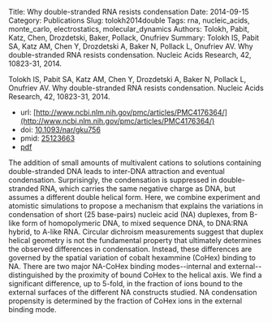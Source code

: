 Title: Why double-stranded RNA resists condensation
Date: 2014-09-15
Category: Publications
Slug: tolokh2014double
Tags: rna, nucleic_acids, monte_carlo, electrostatics, molecular_dynamics
Authors: Tolokh, Pabit, Katz, Chen, Drozdetski, Baker, Pollack, Onufriev
Summary: Tolokh IS, Pabit SA, Katz AM, Chen Y, Drozdetski A, Baker N, Pollack L, Onufriev AV. Why double-stranded RNA resists condensation. Nucleic Acids Research, 42, 10823-31, 2014. 

Tolokh IS, Pabit SA, Katz AM, Chen Y, Drozdetski A, Baker N, Pollack L, Onufriev AV. Why double-stranded RNA resists condensation. Nucleic Acids Research, 42, 10823-31, 2014. 

* url: [http://www.ncbi.nlm.nih.gov/pmc/articles/PMC4176364/](http://www.ncbi.nlm.nih.gov/pmc/articles/PMC4176364/)
* doi: [10.1093/nar/gku756](http://dx.doi.org/10.1093/nar/gku756)
* pmid: [25123663](http://www.ncbi.nlm.nih.gov/pubmed/25123663)
* [pdf](http://sobolevnrm.github.io/papers/tolokh2014double.pdf)

The addition of small amounts of multivalent cations to solutions containing double-stranded DNA leads to inter-DNA attraction and eventual condensation. Surprisingly, the condensation is suppressed in double-stranded RNA, which carries the same negative charge as DNA, but assumes a different double helical form. Here, we combine experiment and atomistic simulations to propose a mechanism that explains the variations in condensation of short (25 base-pairs) nucleic acid (NA) duplexes, from B-like form of homopolymeric DNA, to mixed sequence DNA, to DNA:RNA hybrid, to A-like RNA. Circular dichroism measurements suggest that duplex helical geometry is not the fundamental property that ultimately determines the observed differences in condensation. Instead, these differences are governed by the spatial variation of cobalt hexammine (CoHex) binding to NA. There are two major NA-CoHex binding modes--internal and external--distinguished by the proximity of bound CoHex to the helical axis. We find a significant difference, up to 5-fold, in the fraction of ions bound to the external surfaces of the different NA constructs studied. NA condensation propensity is determined by the fraction of CoHex ions in the external binding mode.
